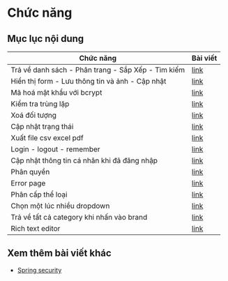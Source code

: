 # Chức năng

## Mục lục nội dung

| Chức năng                                          | Bài viết          |
| -------------------------------------------------- | ----------------- |
| Trả về danh sách - Phân trang - Sắp Xếp - Tìm kiếm | [link](Day012.md) |
| Hiển thị form - Lưu thông tin và ảnh - Cập nhật    | [link](Day013.md) |
| Mã hoá mật khẩu với bcrypt                         | [link](Day014.md) |
| Kiểm tra trùng lặp                                 | [link](Day015.md) |
| Xoá đối tượng                                      | [link](Day016.md) |
| Cập nhật trạng thái                                | [link](Day017.md) |
| Xuất file csv excel pdf                            | [link](Day018.md) |
| Login - logout - remember                          | [link](Day019.md) |
| Cập nhật thông tin cá nhân khi đã đăng nhập        | [link](Day020.md) |
| Phân quyền                                         | [link](Day021.md) |
| Error page                                         | [link](Day022.md) |
| Phân cấp thể loại                                  | [link](Day023.md) |
| Chọn một lúc nhiều dropdown                        | [link](Day024.md) |
| Trả về tất cả category khi nhấn vào brand          | [link](Day025.md) |
| Rich text editor                                   | [link](Day026.md) |

## Xem thêm bài viết khác

- [Spring security](Day010.md)
